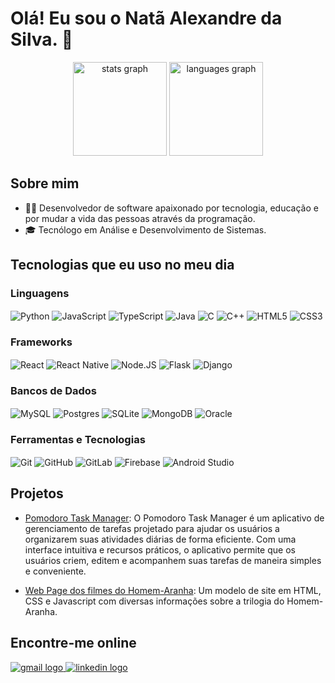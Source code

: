 # Olá! Eu sou o Natã Alexandre da Silva. 👋

<div align="center">
  <img src="https://github-readme-stats.vercel.app/api?username=natatgh&hide_title=false&hide_rank=false&show_icons=true&include_all_commits=true&count_private=true&disable_animations=false&theme=dracula&locale=en&hide_border=false&order=1" height="150" alt="stats graph"  />
  <img src="https://github-readme-stats.vercel.app/api/top-langs?username=natatgh&locale=en&hide_title=false&layout=compact&card_width=320&langs_count=5&theme=dracula&hide_border=false&order=2" height="150" alt="languages graph"  />
</div>

## Sobre mim
- 👨‍💻 Desenvolvedor de software apaixonado por tecnologia, educação e por mudar a vida das pessoas através da programação.
- 🎓 Tecnólogo em Análise e Desenvolvimento de Sistemas.

## Tecnologias que eu uso no meu dia

### Linguagens
<div style="display: inline_block">
    <img align="center" alt="Python" src="https://img.shields.io/badge/Python-14354C?style=for-the-badge&logo=python&logoColor=white">
    <img align="center" alt="JavaScript" src="https://img.shields.io/badge/JavaScript-F7DF1E?style=for-the-badge&logo=javascript&logoColor=black">
    <img align="center" alt="TypeScript" src="https://img.shields.io/badge/TypeScript-007ACC?style=for-the-badge&logo=typescript&logoColor=white">
    <img align="center" alt="Java" src="https://img.shields.io/badge/Java-%23ED8B00.svg?style=for-the-badge&logo=openjdk&logoColor=white">
    <img align="center" alt="C" src="https://img.shields.io/badge/C-00599C?style=for-the-badge&logo=c&logoColor=white">
    <img align="center" alt="C++" src="https://img.shields.io/badge/C++-%2300599C.svg?style=for-the-badge&logo=c%2B%2B&logoColor=white">
    <img align="center" alt="HTML5" src="https://img.shields.io/badge/HTML5-E34F26?style=for-the-badge&logo=html5&logoColor=white">
    <img align="center" alt="CSS3" src="https://img.shields.io/badge/CSS3-1572B6?style=for-the-badge&logo=css3&logoColor=white">
</div>

### Frameworks
<div style="display: inline_block">
    <img align="center" alt="React" src="https://img.shields.io/badge/React-%2320232a.svg?style=for-the-badge&logo=react&logoColor=%2361DAFB">
    <img align="center" alt="React Native" src="https://img.shields.io/badge/React_Native-%2320232a.svg?style=for-the-badge&logo=react&logoColor=%2361DAFB">
    <img align="center" alt="Node.JS" src="https://img.shields.io/badge/Node.js-6DA55F?style=for-the-badge&logo=node.js&logoColor=white">
    <img align="center" alt="Flask" src="https://img.shields.io/badge/Flask-000?style=for-the-badge&logo=flask&logoColor=fff">
    <img align="center" alt="Django" src="https://img.shields.io/badge/Django-%23092E20.svg?style=for-the-badge&logo=django&logoColor=white">
</div>

### Bancos de Dados
<div style="display: inline_block">
    <img align="center" alt="MySQL" src="https://img.shields.io/badge/MySQL-4479A1?style=for-the-badge&logo=mysql&logoColor=fff">
    <img align="center" alt="Postgres" src="https://img.shields.io/badge/Postgres-%23316192.svg?style=for-the-badge&logo=postgresql&logoColor=white">
    <img align="center" alt="SQLite" src="https://img.shields.io/badge/SQLite-%2307405e.svg?style=for-the-badge&logo=sqlite&logoColor=white">
    <img align="center" alt="MongoDB" src="https://img.shields.io/badge/MongoDB-%234ea94b.svg?style=for-the-badge&logo=mongodb&logoColor=white">
    <img align="center" alt="Oracle" src="https://img.shields.io/badge/Oracle-F80000?style=for-the-badge&logo=oracle&logoColor=fff">
</div>

### Ferramentas e Tecnologias
<div style="display: inline_block">
  <img align="center" alt="Git" src="https://img.shields.io/badge/Git-F05032?style=for-the-badge&logo=git&logoColor=fff">
  <img align="center" alt="GitHub" src="https://img.shields.io/badge/GitHub-%23121011.svg?style=for-the-badge&logo=github&logoColor=white">
  <img align="center" alt="GitLab" src="https://img.shields.io/badge/GitLab-FC6D26?style=for-the-badge&logo=gitlab&logoColor=fff">
  <img align="center" alt="Firebase" src="https://img.shields.io/badge/Firebase-039BE5?style=for-the-badge&logo=firebase&logoColor=white">
  <img align="center" alt="Android Studio" src="https://img.shields.io/badge/Android-3DDC84?style=for-the-badge&logo=android&logoColor=white">
</div>

## Projetos
- [Pomodoro Task Manager](https://github.com/natatgh/pomodoro-task-manager): O Pomodoro Task Manager é um aplicativo de gerenciamento de tarefas projetado para ajudar os usuários a organizarem suas atividades diárias de forma eficiente. Com uma interface intuitiva e recursos práticos, o aplicativo permite que os usuários criem, editem e acompanhem suas tarefas de maneira simples e conveniente.

- [Web Page dos filmes do Homem-Aranha](https://webpage-spider-man.vercel.app/index.html): Um modelo de site em HTML, CSS e Javascript com diversas informações sobre a trilogia do Homem-Aranha.

## Encontre-me online
<div style="display: inline_block">
  <a href="mailto:natatgh@gmail.com" target="_blank">
    <img src="https://img.shields.io/badge/Gmail-D14836?style=for-the-badge&logo=gmail&logoColor=white" alt="gmail logo" />
  </a>
  <a href="https://www.linkedin.com/in/natatgh/" target="_blank">
    <img src="https://img.shields.io/badge/Linkedin-%230077B5.svg?style=for-the-badge&logo=linkedin&logoColor=white" alt="linkedin logo" />
  </a>
</div>
